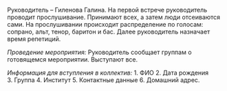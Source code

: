 Руководитель – Гиленова Галина.
На первой встрече руководитель проводит прослушивание. Принимают всех, а затем люди отсеиваются сами. На прослушивании происходит распределение по голосам: сопрано, альт, тенор, баритон и бас. Далее руководитель назначает время репетиций.

_Проведение мероприятия:_
Руководитель сообщает группам о готовящемся мероприятии. Выступают все.

_Информация для вступления в коллектив:_
1. ФИО
2. Дата рождения
3. Группа
4. Институт
5. Контактные данные
6. Домашний адрес.